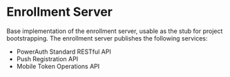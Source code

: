 # Enrollment Server

Base implementation of the enrollment server, usable as the stub for project bootstrapping. The enrollment server publishes the following services:

- PowerAuth Standard RESTful API
- Push Registration API
- Mobile Token Operations API
